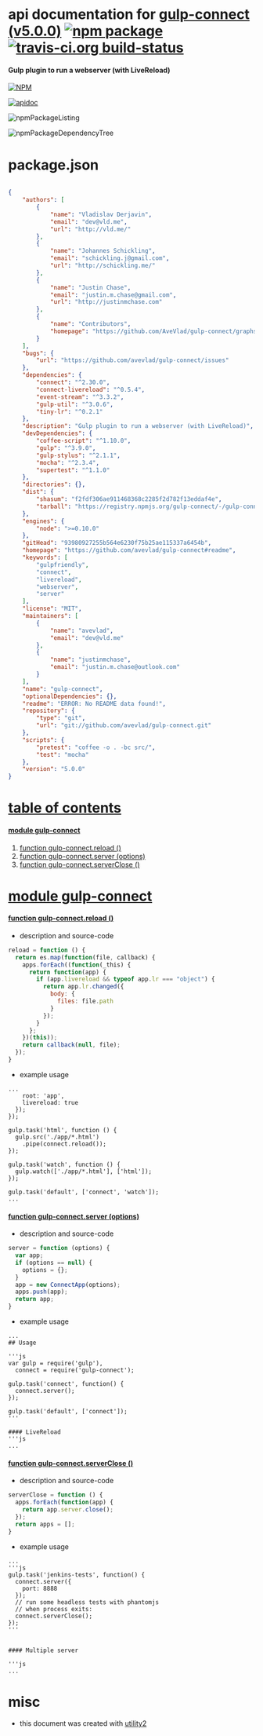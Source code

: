 # api documentation for  [gulp-connect (v5.0.0)](https://github.com/avevlad/gulp-connect#readme)  [![npm package](https://img.shields.io/npm/v/npmdoc-gulp-connect.svg?style=flat-square)](https://www.npmjs.org/package/npmdoc-gulp-connect) [![travis-ci.org build-status](https://api.travis-ci.org/npmdoc/node-npmdoc-gulp-connect.svg)](https://travis-ci.org/npmdoc/node-npmdoc-gulp-connect)
#### Gulp plugin to run a webserver (with LiveReload)

[![NPM](https://nodei.co/npm/gulp-connect.png?downloads=true)](https://www.npmjs.com/package/gulp-connect)

[![apidoc](https://npmdoc.github.io/node-npmdoc-gulp-connect/build/screenCapture.buildNpmdoc.browser.%252Fhome%252Ftravis%252Fbuild%252Fnpmdoc%252Fnode-npmdoc-gulp-connect%252Ftmp%252Fbuild%252Fapidoc.html.png)](https://npmdoc.github.io/node-npmdoc-gulp-connect/build/apidoc.html)

![npmPackageListing](https://npmdoc.github.io/node-npmdoc-gulp-connect/build/screenCapture.npmPackageListing.svg)

![npmPackageDependencyTree](https://npmdoc.github.io/node-npmdoc-gulp-connect/build/screenCapture.npmPackageDependencyTree.svg)



# package.json

```json

{
    "authors": [
        {
            "name": "Vladislav Derjavin",
            "email": "dev@vld.me",
            "url": "http://vld.me/"
        },
        {
            "name": "Johannes Schickling",
            "email": "schickling.j@gmail.com",
            "url": "http://schickling.me/"
        },
        {
            "name": "Justin Chase",
            "email": "justin.m.chase@gmail.com",
            "url": "http://justinmchase.com"
        },
        {
            "name": "Contributors",
            "homepage": "https://github.com/AveVlad/gulp-connect/graphs/contributors"
        }
    ],
    "bugs": {
        "url": "https://github.com/avevlad/gulp-connect/issues"
    },
    "dependencies": {
        "connect": "^2.30.0",
        "connect-livereload": "^0.5.4",
        "event-stream": "^3.3.2",
        "gulp-util": "^3.0.6",
        "tiny-lr": "^0.2.1"
    },
    "description": "Gulp plugin to run a webserver (with LiveReload)",
    "devDependencies": {
        "coffee-script": "^1.10.0",
        "gulp": "^3.9.0",
        "gulp-stylus": "^2.1.1",
        "mocha": "^2.3.4",
        "supertest": "^1.1.0"
    },
    "directories": {},
    "dist": {
        "shasum": "f2fdf306ae911468368c2285f2d782f13eddaf4e",
        "tarball": "https://registry.npmjs.org/gulp-connect/-/gulp-connect-5.0.0.tgz"
    },
    "engines": {
        "node": ">=0.10.0"
    },
    "gitHead": "93980927255b564e6230f75b25ae115337a6454b",
    "homepage": "https://github.com/avevlad/gulp-connect#readme",
    "keywords": [
        "gulpfriendly",
        "connect",
        "livereload",
        "webserver",
        "server"
    ],
    "license": "MIT",
    "maintainers": [
        {
            "name": "avevlad",
            "email": "dev@vld.me"
        },
        {
            "name": "justinmchase",
            "email": "justin.m.chase@outlook.com"
        }
    ],
    "name": "gulp-connect",
    "optionalDependencies": {},
    "readme": "ERROR: No README data found!",
    "repository": {
        "type": "git",
        "url": "git://github.com/avevlad/gulp-connect.git"
    },
    "scripts": {
        "pretest": "coffee -o . -bc src/",
        "test": "mocha"
    },
    "version": "5.0.0"
}
```



# <a name="apidoc.tableOfContents"></a>[table of contents](#apidoc.tableOfContents)

#### [module gulp-connect](#apidoc.module.gulp-connect)
1.  [function <span class="apidocSignatureSpan">gulp-connect.</span>reload ()](#apidoc.element.gulp-connect.reload)
1.  [function <span class="apidocSignatureSpan">gulp-connect.</span>server (options)](#apidoc.element.gulp-connect.server)
1.  [function <span class="apidocSignatureSpan">gulp-connect.</span>serverClose ()](#apidoc.element.gulp-connect.serverClose)



# <a name="apidoc.module.gulp-connect"></a>[module gulp-connect](#apidoc.module.gulp-connect)

#### <a name="apidoc.element.gulp-connect.reload"></a>[function <span class="apidocSignatureSpan">gulp-connect.</span>reload ()](#apidoc.element.gulp-connect.reload)
- description and source-code
```javascript
reload = function () {
  return es.map(function(file, callback) {
    apps.forEach((function(_this) {
      return function(app) {
        if (app.livereload && typeof app.lr === "object") {
          return app.lr.changed({
            body: {
              files: file.path
            }
          });
        }
      };
    })(this));
    return callback(null, file);
  });
}
```
- example usage
```shell
...
    root: 'app',
    livereload: true
  });
});

gulp.task('html', function () {
  gulp.src('./app/*.html')
    .pipe(connect.reload());
});

gulp.task('watch', function () {
  gulp.watch(['./app/*.html'], ['html']);
});

gulp.task('default', ['connect', 'watch']);
...
```

#### <a name="apidoc.element.gulp-connect.server"></a>[function <span class="apidocSignatureSpan">gulp-connect.</span>server (options)](#apidoc.element.gulp-connect.server)
- description and source-code
```javascript
server = function (options) {
  var app;
  if (options == null) {
    options = {};
  }
  app = new ConnectApp(options);
  apps.push(app);
  return app;
}
```
- example usage
```shell
...
## Usage

'''js
var gulp = require('gulp'),
  connect = require('gulp-connect');

gulp.task('connect', function() {
  connect.server();
});

gulp.task('default', ['connect']);
'''

#### LiveReload
'''js
...
```

#### <a name="apidoc.element.gulp-connect.serverClose"></a>[function <span class="apidocSignatureSpan">gulp-connect.</span>serverClose ()](#apidoc.element.gulp-connect.serverClose)
- description and source-code
```javascript
serverClose = function () {
  apps.forEach(function(app) {
    return app.server.close();
  });
  return apps = [];
}
```
- example usage
```shell
...
'''js
gulp.task('jenkins-tests', function() {
  connect.server({
    port: 8888
  });
  // run some headless tests with phantomjs
  // when process exits:
  connect.serverClose();
});
'''


#### Multiple server

'''js
...
```



# misc
- this document was created with [utility2](https://github.com/kaizhu256/node-utility2)
